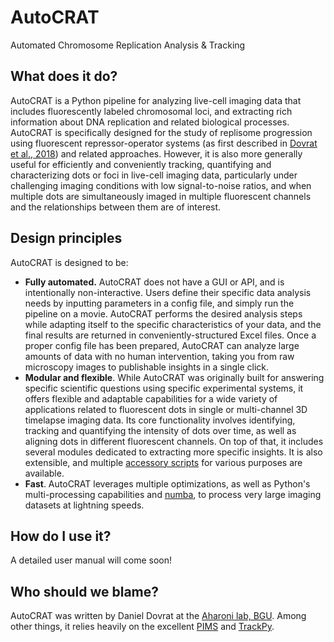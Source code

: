 # AutoCRAT
Automated Chromosome Replication Analysis & Tracking

## What does it do?

AutoCRAT is a Python pipeline for analyzing live-cell imaging data that includes fluorescently labeled chromosomal loci, and extracting rich information about DNA replication and related biological processes. AutoCRAT is specifically designed for the study of replisome progression using fluorescent repressor-operator systems (as first described in [Dovrat et al., 2018](https://www.cell.com/cell-reports/fulltext/S2211-1247(18)30913-6)) and related approaches. However, it is also more generally useful for efficiently and conveniently tracking, quantifying and characterizing dots or foci in live-cell imaging data, particularly under challenging imaging conditions with low signal-to-noise ratios, and when multiple dots are simultaneously imaged in multiple fluorescent channels and the relationships between them are of interest.

## Design principles

AutoCRAT is designed to be:
- **Fully automated.** AutoCRAT does not have a GUI or API, and is intentionally non-interactive. Users define their specific data analysis needs by inputting parameters in a config file, and simply run the pipeline on a movie. AutoCRAT performs the desired analysis steps while adapting itself to the specific characteristics of your data, and the final results are returned in conveniently-structured Excel files. Once a proper config file has been prepared, AutoCRAT can analyze large amounts of data with no human intervention, taking you from raw microscopy images to publishable insights in a single click.
- **Modular and flexible**. While AutoCRAT was originally built for answering specific scientific questions using specific experimental systems, it offers flexible and adaptable capabilities for a wide variety of applications related to fluorescent dots in single or multi-channel 3D timelapse imaging data. Its core functionality involves identifying, tracking and quantifying the intensity of dots over time, as well as aligning dots in different fluorescent channels. On top of that, it includes several modules dedicated to extracting more specific insights. It is also extensible, and multiple [accessory scripts](https://github.com/dovratd/AutoCRAT-accessory-scripts) for various purposes are available. 
- **Fast**. AutoCRAT leverages multiple optimizations, as well as Python's multi-processing capabilities and [numba](https://numba.pydata.org), to process very large imaging datasets at lightning speeds.

## How do I use it?

A detailed user manual will come soon!

## Who should we blame?

AutoCRAT was written by Daniel Dovrat at the [Aharoni lab, BGU](https://lifewp.bgu.ac.il/aaharoni/). 
Among other things, it relies heavily on the excellent [PIMS](https://github.com/soft-matter/pims) and [TrackPy](https://github.com/soft-matter/trackpy). 
